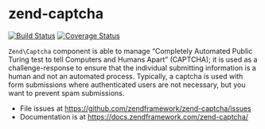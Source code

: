 # zend-captcha

[![Build Status](https://secure.travis-ci.org/zendframework/zend-captcha.svg?branch=master)](https://secure.travis-ci.org/zendframework/zend-captcha)
[![Coverage Status](https://coveralls.io/repos/zendframework/zend-captcha/badge.svg?branch=master)](https://coveralls.io/r/zendframework/zend-captcha?branch=master)

`Zend\Captcha` component is able to manage “Completely Automated Public Turing
test to tell Computers and Humans Apart” (CAPTCHA); it is used as a
challenge-response to ensure that the individual submitting information is a
human and not an automated process. Typically, a captcha is used with form
submissions where authenticated users are not necessary, but you want to prevent
spam submissions.

- File issues at https://github.com/zendframework/zend-captcha/issues
- Documentation is at https://docs.zendframework.com/zend-captcha/
